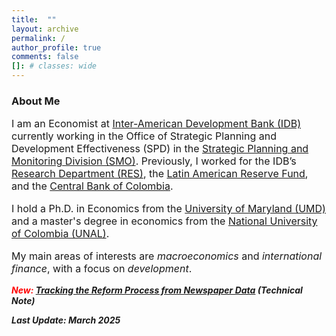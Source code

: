 ```yaml
---
title:  ""
layout: archive
permalink: /
author_profile: true
comments: false
[]: # classes: wide
---
```

<meta name="google-site-verification" content="NfRHaY_-Xz9lyWR8vCJGBSt6_aaMMri88_W7MivVeB4" />
<div class="bio">
    <h3> About Me </h3>
    <p style="font-size:16px;">I am an Economist at <a href="https://www.iadb.org/en" target="_blank"
            rel="noopener noreferrer">Inter-American Development Bank (IDB)</a> currently working in the Office of Strategic Planning and Development Effectiveness (SPD) in the <a href="https://www.iadb.org/en/who-we-are/how-we-are-organized/office-strategic-planning-and-development-effectiveness" target="_blank"
            rel="noopener noreferrer"> Strategic Planning and Monitoring Division (SMO)</a>. Previously, I worked for the IDB’s <a href="https://www.iadb.org/en/knowledge-resources/research-idb" target="_blank"
            rel="noopener noreferrer">Research Department (RES)</a>, the <a href="https://flar.com/en/home/" target="_blank"
            rel="noopener noreferrer"> Latin American Reserve Fund</a>, and the <a href="https://www.banrep.gov.co/en" target="_blank"
            rel="noopener noreferrer"> Central Bank of Colombia</a>. </p>
</div>

<div class="edu">
<p style="font-size:16px;">I hold a Ph.D. in Economics from the <a href="https://www.econ.umd.edu/" target="_blank"
            rel="noopener noreferrer">University of Maryland (UMD)</a> and a master's degree in economics from the <a href="https://fce.unal.edu.co/facultad/" target="_blank"
            rel="noopener noreferrer"> National University of Colombia (UNAL)</a>.</p>
</div>

<div class="int">
 <p style="font-size:16px;"> My main areas of interests are <i>macroeconomics</i> and <i>international finance</i>, with a focus on <i>development</i>. </p>
</div>

<p style="font-size:14px; font-weight:bold; font-style:italic;">
  <span style="color: #ff0000">New: </span> <a href="https://publications.iadb.org/en/tracking-reform-process-newspaper-data">Tracking the Reform Process from Newspaper Data</a> (Technical Note) </p>

<p style="font-size:14px; font-weight:bold; font-style:italic;">
 Last Update: March 2025
</p>


<!-- <p style="font-size:14px; font-weight:bold; font-style:italic;">
  Enter the competition by 
  <span style="color: #ff0000">January 30, 2011</span>
  and you could win up to $$$$ — including amazing 
  <span style="color: #0000a0">summer</span> 
  trips!
</p> 
-->


